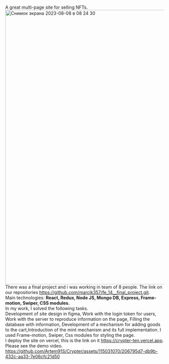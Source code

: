 A great multi-page site for selling NFTs. <img width="872" alt="Снимок экрана 2023-08-08 в 08 24 30" src="https://github.com/Artem91S/Crypter/assets/115031070/a56e4b8d-95f2-431c-a966-ff31e8730bea">
There was a final project and i was working in team of 8 people. The link on our repositories https://github.com/marcik357/fe_14__final_project.git.
<br/>
Main technologies: <b><span color='#FFF' padding='5px' background='#000' opacity='0.5' >React</span>, Redux, Node JS, Mongo DB, Express, Frame-motion, Swiper, CSS modules.</b> 
<br/>
In my work, I solved the following tasks.
<br/>
Development of site design in figma,
Work with the login token for users, Work with the server to reproduce information on the page, Filling the database with information, 
Development of a mechanism for adding goods to the cart,Introduction of the mint mechanism and its full implementation. 
I used Frame-motion, Swiper, Css modules for styling the page.
<br/>
I deploy the site on vercel, this is the link on it https://crypter-ten.vercel.app.
<br/>Please see the demo video.
https://github.com/Artem91S/Crypter/assets/115031070/206795d7-db9b-432c-aa33-7e06cfc21d50

